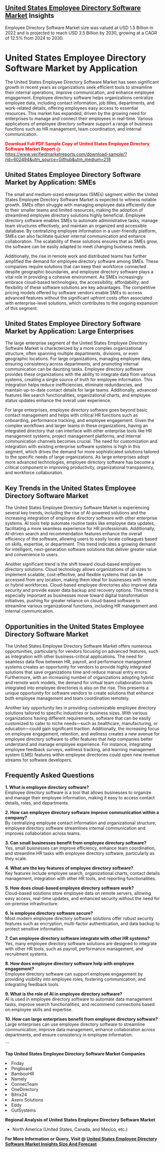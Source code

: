 <h2><a href="https://www.verifiedmarketreports.com/download-sample/?rid=602494&amp;utm_source=Github&amp;utm_medium=218" target="_blank">United States Employee Directory Software Market</a> Insights</h2><p>Employee Directory Software Market size was valued at USD 1.5 Billion in 2022 and is projected to reach USD 3.5 Billion by 2030, growing at a CAGR of 12.5% from 2024 to 2030.</p><p> <h1>United States Employee Directory Software Market by Application</h1> <p>The United States Employee Directory Software Market has seen significant growth in recent years as organizations seek efficient tools to streamline their internal operations, improve communication, and enhance employee engagement. Employee directory software helps organizations centralize employee data, including contact information, job titles, departments, and work-related details, offering employees easy access to essential resources. This market has expanded, driven by the growing need for enterprises to manage and connect their employees in real-time. Various applications of employee directory software support a range of business functions such as HR management, team coordination, and internal communication. <p><span class=""><span style="color: #ff0000;"><strong>Download Full PDF Sample Copy of United States Employee Directory Software Market Report</strong> @ </span><a href="https://www.verifiedmarketreports.com/download-sample/?rid=602494&amp;utm_source=Github&amp;utm_medium=218" target="_blank">https://www.verifiedmarketreports.com/download-sample/?rid=602494&amp;utm_source=Github&amp;utm_medium=218</a></span></p></p> <h2>United States Employee Directory Software Market by Application: SMEs</h2> <p>The small and medium-sized enterprises (SMEs) segment within the United States Employee Directory Software Market is expected to witness notable growth. SMEs often struggle with managing employee data efficiently due to their smaller teams and limited resources, making the adoption of streamlined employee directory solutions highly beneficial. Employee directory software enables SMEs to automate administrative tasks, manage team structures effectively, and maintain an organized and accessible database. By centralizing employee information in a user-friendly platform, SMEs can also facilitate quicker internal communication and enhance collaboration. The scalability of these solutions ensures that as SMEs grow, the software can be easily adapted to meet changing business needs.</p> <p>Additionally, the rise in remote work and distributed teams has further amplified the demand for employee directory software among SMEs. These companies require solutions that can keep their workforce connected despite geographic boundaries, and employee directory software plays a vital role in providing a cohesive environment. As SMEs increasingly embrace cloud-based technologies, the accessibility, affordability, and flexibility of these software solutions are key advantages. The competitive pricing models offered by software vendors enable SMEs to access advanced features without the significant upfront costs often associated with enterprise-level solutions, which contributes to the ongoing expansion of this segment.</p> <h2>United States Employee Directory Software Market by Application: Large Enterprises</h2> <p>The large enterprise segment of the United States Employee Directory Software Market is characterized by a more complex organizational structure, often spanning multiple departments, divisions, or even geographic locations. For large organizations, managing employee data, ensuring consistency across departments, and promoting internal communication can be daunting tasks. Employee directory software provides these organizations with the ability to integrate data from various systems, creating a single source of truth for employee information. This integration helps reduce inefficiencies, eliminate redundancies, and maintain up-to-date contact details for large teams. Additionally, advanced features like search functionalities, organizational charts, and employee status updates enhance the overall user experience.</p> <p>For large enterprises, employee directory software goes beyond basic contact management and helps with critical HR functions such as onboarding, performance tracking, and employee engagement. Given the complex workflows and larger teams in these organizations, having an integrated directory that can interface with other enterprise tools like HR management systems, project management platforms, and internal communication channels becomes crucial. The need for customization and integration with existing enterprise software systems is high in this segment, which drives the demand for more sophisticated solutions tailored to the specific needs of large organizations. As large enterprises adopt more advanced technologies, employee directory software has become a critical component in improving productivity, organizational transparency, and workforce collaboration.</p> <h2>Key Trends in the United States Employee Directory Software Market</h2> <p>The United States Employee Directory Software Market is experiencing several key trends, including the rise of AI-powered solutions and the increasing integration of employee directory software with other enterprise systems. AI tools help automate routine tasks like employee data updates, facilitating a more seamless experience for HR professionals. Additionally, AI-driven search and recommendation features enhance the overall efficiency of the software, allowing users to easily locate colleagues based on skills, expertise, or department. This trend indicates a growing demand for intelligent, next-generation software solutions that deliver greater value and convenience to users.</p> <p>Another significant trend is the shift toward cloud-based employee directory solutions. Cloud technology allows organizations of all sizes to implement scalable, cost-effective, and flexible systems that can be accessed from any location, making them ideal for businesses with remote or hybrid workforces. Cloud-based employee directories also improve data security and provide easier data backup and recovery options. This trend is especially important as businesses move toward digital transformation initiatives, pushing for greater reliance on cloud-based software to streamline various organizational functions, including HR management and internal communication.</p> <h2>Opportunities in the United States Employee Directory Software Market</h2> <p>The United States Employee Directory Software Market offers numerous opportunities, particularly for vendors focusing on advanced features, such as integration with other business-critical applications. The need for seamless data flow between HR, payroll, and performance management systems creates an opportunity for vendors to provide highly integrated solutions that save organizations time and reduce manual entry errors. Furthermore, with an increasing number of organizations adopting hybrid and remote work models, the demand for virtual team collaboration tools integrated into employee directories is also on the rise. This presents a unique opportunity for software vendors to create solutions that enhance both employee management and team coordination remotely.</p> <p>Another key opportunity lies in providing customizable employee directory solutions tailored to specific industries or business sizes. With various organizations having different requirements, software that can be easily customized to cater to niche needs—such as healthcare, manufacturing, or education—could gain significant traction. Additionally, the increasing focus on employee engagement, retention, and wellness creates a new avenue for employee directory software to offer features that help companies better understand and manage employee experience. For instance, integrating employee feedback surveys, wellness tracking, and learning management system (LMS) features within employee directories could open new revenue streams for software developers.</p> <h2>Frequently Asked Questions</h2> <p><strong>1. What is employee directory software?</strong><br>Employee directory software is a tool that allows businesses to organize and manage their employee information, making it easy to access contact details, roles, and departments. </p> <p><strong>2. How can employee directory software improve communication within a company?</strong><br>By centralizing employee contact information and organizational structure, employee directory software streamlines internal communication and improves collaboration across teams. </p> <p><strong>3. Can small businesses benefit from employee directory software?</strong><br>Yes, small businesses can improve efficiency, enhance team coordination, and streamline HR tasks with employee directory software, particularly as they scale. </p> <p><strong>4. What are the key features of employee directory software?</strong><br>Key features include employee search, organizational charts, contact details management, integration with other HR tools, and reporting functionalities. </p> <p><strong>5. How does cloud-based employee directory software work?</strong><br>Cloud-based solutions store employee data on remote servers, allowing easy access, real-time updates, and enhanced security without the need for on-premise infrastructure. </p> <p><strong>6. Is employee directory software secure?</strong><br>Most modern employee directory software solutions offer robust security features such as encryption, multi-factor authentication, and data backup to protect sensitive information. </p> <p><strong>7. Can employee directory software integrate with other HR systems?</strong><br>Yes, many employee directory software solutions are designed to integrate with other HR tools, such as payroll, performance management, and recruitment systems. </p> <p><strong>8. How does employee directory software help with employee engagement?</strong><br>Employee directory software can support employee engagement by providing visibility into employee roles, fostering communication, and integrating feedback tools. </p> <p><strong>9. What is the role of AI in employee directory software?</strong><br>AI is used in employee directory software to automate data management tasks, improve search functionalities, and recommend connections based on employee skills and expertise. </p> <p><strong>10. How can large enterprises benefit from employee directory software?</strong><br>Large enterprises can use employee directory software to streamline communication, improve data management, enhance collaboration across departments, and ensure consistency in employee information. </p> ```</p><p><strong>Top United States Employee Directory Software Market Companies</strong></p><div data-test-id=""><p><li>Friday</li><li> Pingboard</li><li> BambooHR</li><li> Namely</li><li> ConnecTeam</li><li> OneDirectory</li><li> Bitrix24</li><li> Axero Solutions</li><li> Eddy</li><li> OutSystems</li></p><div><strong>Regional Analysis of&nbsp;United States Employee Directory Software Market</strong></div><ul><li dir="ltr"><p dir="ltr">North America&nbsp;(United States, Canada, and Mexico, etc.)</p></li></ul><p><strong>For More Information or Query, Visit @&nbsp;</strong><strong><a href="https://www.verifiedmarketreports.com/product/employee-directory-software-market/?utm_source=Github&amp;utm_medium=218" target="_blank">United States Employee Directory Software Market Insights Size And Forecast</a></strong></p></div>
